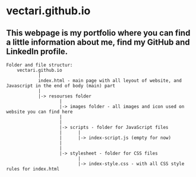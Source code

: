 # vectari.github.io
## This webpage is my portfolio where you can find a little information about me, find my GitHub and LinkedIn profile.

```
Folder and file structur:
    vectari.github.io
            |
            index.html - main page with all leyout of website, and Javascript in the end of body (main) part
            |
            |-> resourses folder
                    |
                    |-> images folder - all images and icon used on website you can find here
                    |
                    |
                    |-> scripts - folder for JavaScript files 
                    |      |
                    |      |-> index-script.js (empty for now)
                    |
                    |
                    |-> stylesheet - folder for CSS files  
                           |
                           |-> index-style.css - with all CSS style rules for index.html
            
```       
